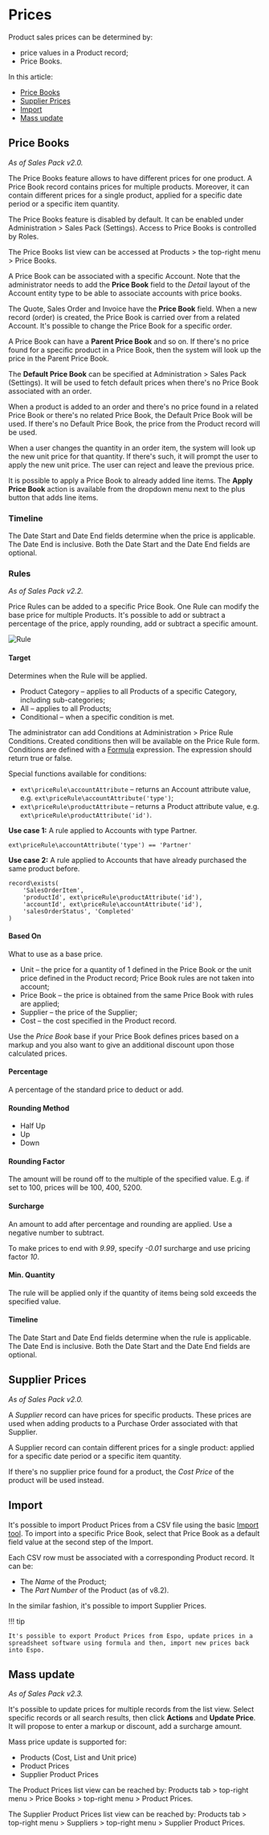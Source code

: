 # Prices

Product sales prices can be determined by:

* price values in a Product record;
* Price Books.

In this article:

* [Price Books](#price-books)
* [Supplier Prices](#supplier-prices)
* [Import](#import)
* [Mass update](#mass-update)

## Price Books

*As of Sales Pack v2.0.*

The Price Books feature allows to have different prices for one product. A Price Book record contains prices for multiple products. Moreover, it can contain different prices for a single product, applied for a specific date period or a specific item quantity.

The Price Books feature is disabled by default. It can be enabled under Administration > Sales Pack (Settings). Access to Price Books is controlled by Roles.

The Price Books list view can be accessed at Products > the top-right menu > Price Books.

A Price Book can be associated with a specific Account. Note that the administrator needs to add the **Price Book** field to the *Detail* layout of the Account entity type to be able to associate accounts with price books.

The Quote, Sales Order and Invoice have the **Price Book** field. When a new record (order) is created, the Price Book is carried over from a related Account. It's possible to change the Price Book for a specific order.

A Price Book can have a **Parent Price Book** and so on. If there's no price found for a specific product in a Price Book, then the system will look up the price in the Parent Price Book.

The **Default Price Book** can be specified at Administration > Sales Pack (Settings). It will be used to fetch default prices when there's no Price Book associated with an order.

When a product is added to an order and there's no price found in a related Price Book or there's no related Price Book, the Default Price Book will be used. If there's no Default Price Book, the price from the Product record will be used.

When a user changes the quantity in an order item, the system will look up the new unit price for that quantity. If there's such, it will prompt the user to apply the new unit price. The user can reject and leave the previous price.

It is possible to apply a Price Book to already added line items. The **Apply Price Book** action is available from the dropdown menu next to the plus button that adds line items.

### Timeline

The Date Start and Date End fields determine when the price is applicable. The Date End is inclusive. Both the Date Start and the Date End fields are optional.

### Rules

*As of Sales Pack v2.2.*

Price Rules can be added to a specific Price Book. One Rule can modify the base price for multiple Products. It's possible to add or subtract a percentage of the price, apply rounding, add or subtract a specific amount.

![Rule](https://raw.githubusercontent.com/espocrm/documentation/master/docs/_static/images/extensions/sales-pack/price-rule.png)

#### Target

Determines when the Rule will be applied.

* Product Category – applies to all Products of a specific Category, including sub-categories;
* All – applies to all Products;
* Conditional – when a specific condition is met.

The administrator can add Conditions at Administration > Price Rule Conditions. Created conditions then will be available on the Price Rule form. Conditions are defined with a [Formula](../../administration/formula.md) expression. The expression should return true or false.

Special functions available for conditions:

* `ext\priceRule\accountAttribute` – returns an Account attribute value, e.g. `ext\priceRule\accountAttribute('type')`;
* `ext\priceRule\productAttribute` – returns a Product attribute value, e.g. `ext\priceRule\productAttribute('id')`.

**Use case 1:** A rule applied to Accounts with type Partner.

```
ext\priceRule\accountAttribute('type') == 'Partner'
```

**Use case 2:** A rule applied to Accounts that have already purchased the same product before.

```
record\exists(
    'SalesOrderItem',
    'productId', ext\priceRule\productAttribute('id'),
    'accountId', ext\priceRule\accountAttribute('id'),
    'salesOrderStatus', 'Completed' 
)
```

#### Based On

What to use as a base price.

* Unit – the price for a quantity of 1 defined in the Price Book or the unit price defined in the Product record; Price Book rules are not taken into account;
* Price Book – the price is obtained from the same Price Book with rules are applied;
* Supplier – the price of the Supplier;
* Cost – the cost specified in the Product record.

Use the *Price Book* base if your Price Book defines prices based on a markup and you also want to give an additional discount upon those calculated prices.

#### Percentage

A percentage of the standard price to deduct or add.

#### Rounding Method

* Half Up
* Up
* Down

#### Rounding Factor

The amount will be round off to the multiple of the specified value. E.g. if set to 100, prices will be 100, 400, 5200.

#### Surcharge

An amount to add after percentage and rounding are applied. Use a negative number to subtract.

To make prices to end with *9.99*, specify *-0.01* surcharge and use pricing factor *10*.

#### Min. Quantity

The rule will be applied only if the quantity of items being sold exceeds the specified value.

#### Timeline

The Date Start and Date End fields determine when the rule is applicable. The Date End is inclusive. Both the Date Start and the Date End fields are optional.

## Supplier Prices

*As of Sales Pack v2.0.*

A *Supplier* record can have prices for specific products. These prices are used when adding products to a Purchase Order associated with that Supplier.

A Supplier record can contain different prices for a single product: applied for a specific date period or a specific item quantity.

If there's no supplier price found for a product, the *Cost Price* of the product will be used instead.

## Import

It's possible to import Product Prices from a CSV file using the basic [Import tool](../../administration/import.md). To import into a specific Price Book, select that Price Book as a default field value at the second step of the Import.

Each CSV row must be associated with a corresponding Product record. It can be:

* The *Name* of the Product;
* The *Part Number* of the Product (as of v8.2).

In the similar fashion, it's possible to import Supplier Prices.

!!! tip

    It's possible to export Product Prices from Espo, update prices in a spreadsheet software using formula and then, import new prices back into Espo.

## Mass update

*As of Sales Pack v2.3.*

It's possible to update prices for multiple records from the list view. Select specific records or all search results, then click **Actions** and **Update Price**. It will propose to enter a markup or discount, add a surcharge amount.

Mass price update is supported for:

* Products (Cost, List and Unit price)
* Product Prices
* Supplier Product Prices

The Product Prices list view can be reached by: Products tab > top-right menu > Price Books > top-right menu > Product Prices.

The Supplier Product Prices list view can be reached by: Products tab > top-right menu > Suppliers > top-right menu > Supplier Product Prices.
